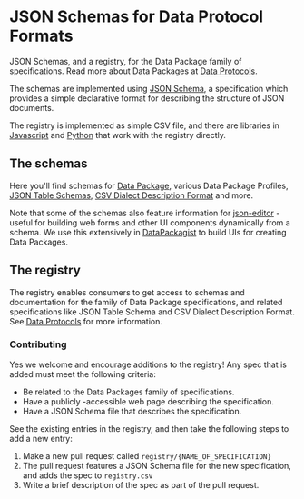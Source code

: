 # JSON Schemas for Data Protocol Formats

JSON Schemas, and a registry, for the Data Package family of specifications. Read more about Data Packages at [Data Protocols](http://dataprotocols.org/).

The schemas are implemented using [JSON Schema](http://json-schema.org/), a specification which provides a simple declarative format for describing the structure of JSON documents.

The registry is implemented as simple CSV file, and there are libraries in [Javascript](https://github.com/okfn/datapackage-registry-js) and [Python](https://github.com/okfn/datapackage-registry-py) that work with the registry directly.

## The schemas

Here you'll find schemas for [Data Package](http://dataprotocols.org/data-packages/), various Data Package Profiles, [JSON Table Schemas](http://dataprotocols.org/json-table-schema/), [CSV Dialect Description Format](http://dataprotocols.org/csv-dialect/) and more.

Note that some of the schemas also feature information for [json-editor](https://github.com/jdorn/json-editor) - useful for building web forms and other UI components dynamically from a schema. We use this extensively in [DataPackagist](https://github.com/okfn/datapackagist) to build UIs for creating Data Packages.

## The registry

The registry enables consumers to get access to schemas and documentation for the family of Data Package specifications, and related specifications like JSON Table Schema and CSV Dialect Description Format. See [Data Protocols](http://dataprotocols.org/) for more information.

### Contributing

Yes we welcome and encourage additions to the registry! Any spec that is added must meet the following criteria:

* Be related to the Data Packages family of specifications.
* Have a publicly -accessible web page describing the specification.
* Have a JSON Schema file that describes the specification.

See the existing entries in the registry, and then take the following steps to add a new entry:

1. Make a new pull request called `registry/{NAME_OF_SPECIFICATION}`
2. The pull request features a JSON Schema file for the new specification, and adds the spec to `registry.csv`
3. Write a brief description of the spec as part of the pull request.
